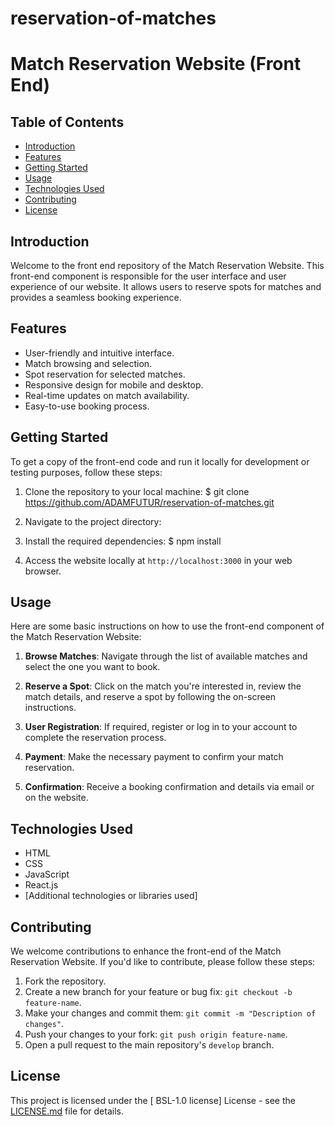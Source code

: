 # reservation-of-matches
# Match Reservation Website (Front End)

## Table of Contents

- [Introduction](#introduction)
- [Features](#features)
- [Getting Started](#getting-started)
- [Usage](#usage)
- [Technologies Used](#technologies-used)
- [Contributing](#contributing)
- [License](#license)

## Introduction

Welcome to the front end repository of the Match Reservation Website. This front-end component is responsible for the user interface and user experience of our website. It allows users to reserve spots for matches and provides a seamless booking experience.

## Features

- User-friendly and intuitive interface.
- Match browsing and selection.
- Spot reservation for selected matches.
- Responsive design for mobile and desktop.
- Real-time updates on match availability.
- Easy-to-use booking process.

## Getting Started

To get a copy of the front-end code and run it locally for development or testing purposes, follow these steps:

1. Clone the repository to your local machine:
  $ git clone https://github.com/ADAMFUTUR/reservation-of-matches.git

2. Navigate to the project directory:
  
3. Install the required dependencies:
    $ npm install

5. Access the website locally at `http://localhost:3000` in your web browser.

## Usage

Here are some basic instructions on how to use the front-end component of the Match Reservation Website:

1. **Browse Matches**: Navigate through the list of available matches and select the one you want to book.

2. **Reserve a Spot**: Click on the match you're interested in, review the match details, and reserve a spot by following the on-screen instructions.

3. **User Registration**: If required, register or log in to your account to complete the reservation process.

4. **Payment**: Make the necessary payment to confirm your match reservation.

5. **Confirmation**: Receive a booking confirmation and details via email or on the website.

## Technologies Used

- HTML
- CSS
- JavaScript
- React.js
- [Additional technologies or libraries used]

## Contributing

We welcome contributions to enhance the front-end of the Match Reservation Website. If you'd like to contribute, please follow these steps:

1. Fork the repository.
2. Create a new branch for your feature or bug fix: `git checkout -b feature-name`.
3. Make your changes and commit them: `git commit -m "Description of changes"`.
4. Push your changes to your fork: `git push origin feature-name`.
5. Open a pull request to the main repository's `develop` branch.

## License

This project is licensed under the [ BSL-1.0 license] License - see the [LICENSE.md](LICENSE.md) file for details.
